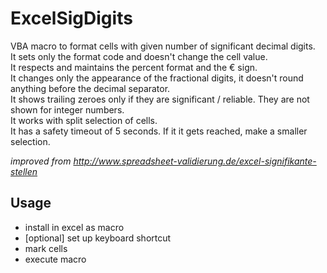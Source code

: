 # ExcelSigDigits

VBA macro to format cells with given number of significant decimal digits.  
It sets only the format code and doesn't change the cell value.  
It respects and maintains the percent format and the € sign.  
It changes only the appearance of the fractional digits, it doesn't round anything before the decimal separator.  
It shows trailing zeroes only if they are significant / reliable. They are not shown for integer numbers.  
It works with split selection of cells.  
It has a safety timeout of 5 seconds. If it it gets reached, make a smaller selection.

*improved from http://www.spreadsheet-validierung.de/excel-signifikante-stellen*

## Usage
- install in excel as macro
- [optional] set up keyboard shortcut
- mark cells
- execute macro

